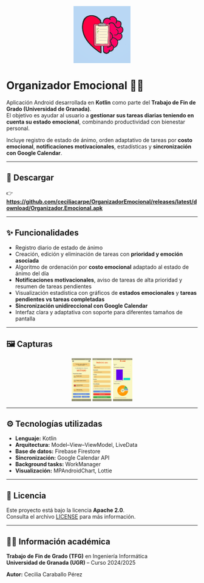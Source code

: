 <p align="center">
  <img src="icono.png" alt="Logo" width="150"/>
</p>

# Organizador Emocional 📱🧠

Aplicación Android desarrollada en **Kotlin** como parte del **Trabajo de Fin de Grado (Universidad de Granada)**.  
El objetivo es ayudar al usuario a **gestionar sus tareas diarias teniendo en cuenta su estado emocional**, combinando productividad con bienestar personal.  

Incluye registro de estado de ánimo, orden adaptativo de tareas por **costo emocional**, **notificaciones motivacionales**, estadísticas y **sincronización con Google Calendar**.  

---

## 📲 Descargar

👉 **https://github.com/ceciliacarpe/OrganizadorEmocional/releases/latest/download/Organizador.Emocional.apk**  

---

## ✨ Funcionalidades

- Registro diario de estado de ánimo 
- Creación, edición y eliminación de tareas con **prioridad y emoción asociada**  
- Algoritmo de ordenación por **costo emocional** adaptado al estado de ánimo del día  
- **Notificaciones motivacionales**, aviso de tareas de alta prioridad y resumen de tareas pendientes 
- Visualización estadística con gráficos de **estados emocionales** y **tareas pendientes vs tareas completadas**  
- **Sincronización unidireccional con Google Calendar**  
- Interfaz clara y adaptativa con soporte para diferentes tamaños de pantalla  

---

## 🖼️ Capturas

<p align="center">
  <img src="captura_home.png" width="10%"/>
  <img src="captura_tarea.png" width="10%"/>
  <img src="captura_estadisticas.png" width="10%"/>
</p>

---

## ⚙️ Tecnologías utilizadas

- **Lenguaje:** Kotlin  
- **Arquitectura:**  Model–View–ViewModel, LiveData  
- **Base de datos:** Firebase Firestore  
- **Sincronización:** Google Calendar API  
- **Background tasks:** WorkManager   
- **Visualización:** MPAndroidChart, Lottie  

---

## 📄 Licencia

Este proyecto está bajo la licencia **Apache 2.0**.  
Consulta el archivo [LICENSE](LICENSE) para más información.  

---

## 👩‍🎓 Información académica

**Trabajo de Fin de Grado (TFG)** en Ingeniería Informática  
**Universidad de Granada (UGR)** – Curso 2024/2025  

**Autor:** Cecilia Caraballo Pérez
